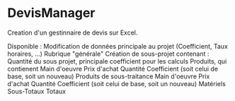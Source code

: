 # DevisManager

Creation d'un gestinnaire de devis sur Excel.

Disponible : 
  Modification de données principale au projet (Coefficient, Taux horaires, ...)
  Rubrique "générale"
  Création de sous-projet contenant :
    Quantité du sous projet, principale coefficient pour les calculs
    Produits, qui contienent
      Main d'oeuvre
      Prix d'achat
      Quantité
      Coefficient (soit celui de base, soit un nouveau)
    Produits de sous-traitance
      Main d'oeuvre
      Prix d'achat
      Quantité
      Coefficient (soit celui de base, soit un nouveau)
    Matériels
    Sous-Totaux
  Totaux
